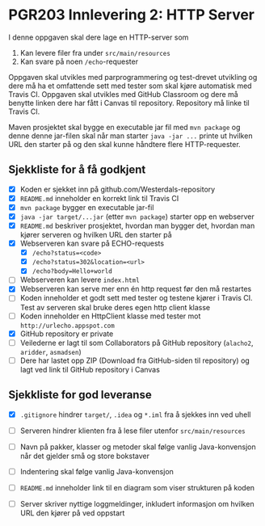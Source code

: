 # PGR203 Innlevering 2: HTTP Server

I denne oppgaven skal dere lage en HTTP-server som 

1. Kan levere filer fra under `src/main/resources`
2. Kan svare på noen `/echo`-requester

Oppgaven skal utvikles med parprogrammering og test-drevet utvikling og dere må ha et omfattende sett med tester som skal kjøre automatisk med Travis CI. Oppgaven skal utvikles med GitHub Classroom og dere må benytte linken dere har fått i Canvas til repository. Repository må linke til Travis CI.

Maven prosjektet skal bygge en executable jar fil med `mvn package` og denne denne jar-filen skal når man starter `java -jar ...` printe ut hvilken URL den starter på og den skal kunne håndtere flere HTTP-requester.

## Sjekkliste for å få godkjent

* [x] Koden er sjekket inn på github.com/Westerdals-repository
* [x] `README.md` inneholder en korrekt link til Travis CI
* [x] `mvn package` bygger en executable jar-fil
* [x] `java -jar target/...jar` (etter `mvn package`) starter opp en webserver
* [x] `README.md` beskriver prosjektet, hvordan man bygger det, hvordan man kjører serveren og hvilken URL den starter på  
* [x] Webserveren kan svare på ECHO-requests
    * [x] `/echo?status=<code>`
    * [x] `/echo?status=302&location=<url>`
    * [x] `/echo?body=Hello+world`
* [ ] Webserveren kan levere `index.html`
* [x] Webserveren kan serve mer enn én http request før den må restartes
* [ ] Koden inneholder et godt sett med tester og testene kjører i Travis CI. Test av serveren skal bruke deres egen http client klasse
* [ ] Koden inneholder en HttpClient klasse med tester mot `http://urlecho.appspot.com`
* [x] GitHub repository er private
* [ ] Veilederne er lagt til som Collaborators på GitHub repository (`alacho2`, `aridder`, `asmadsen`)
* [ ] Dere har lastet opp ZIP (Download fra GitHub-siden til repository) og lagt ved link til GitHub repository i Canvas

## Sjekkliste for god leveranse

* [x] `.gitignore` hindrer `target/`, `.idea` og `*.iml` fra å sjekkes inn ved uhell
* [ ] Serveren hindrer klienten fra å lese filer utenfor `src/main/resources`
* [ ] Navn på pakker, klasser og metoder skal følge vanlig Java-konvensjon når det gjelder små og store bokstaver
* [ ] Indentering skal følge vanlig Java-konvensjon
* [ ] `README.md` inneholder link til en diagram som viser strukturen på koden
* [ ] Server skriver nyttige loggmeldinger, inkludert informasjon om hvilken URL den kjører på ved oppstart

